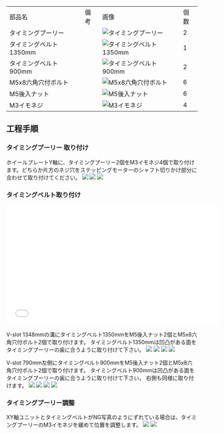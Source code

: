 <table class="packing-list">
    <tbody>
        <tr>
            <td>部品名</td>
            <td>備考</td>
            <td class="packing-img">画像</td>
            <td>個数</td>
        </tr>
        <tr>
            <td>タイミングプーリー</td>
            <td></td>
            <td><img src="./images/packing/030.jpg" alt="タイミングプーリー"/></td>
            <td>2</td>
        </tr>
        <tr>
            <td>タイミングベルト1350mm</td>
            <td></td>
            <td><img src="./images/packing/031.jpg" alt="タイミングベルト1350mm"/></td>
            <td>1</td>
        </tr>
        <tr>
            <td>タイミングベルト900mm</td>
            <td></td>
            <td><img src="./images/packing/032.jpg" alt="タイミングベルト900mm"/></td>
            <td>2</td>
        </tr>
        <tr>
            <td>M5x8六角穴付ボルト</td>
            <td></td>
            <td><img src="./images/packing/144.jpg" alt="M5x8六角穴付ボルト"/></td>
            <td>6</td>
        </tr>
        <tr>
            <td>M5後入ナット</td>
            <td></td>
            <td><img src="./images/packing/139.jpg" alt="M5後入ナット"/></td>
            <td>6</td>
        </tr>
        <tr>
            <td>M3イモネジ</td>
            <td></td>
            <td><img src="./images/packing/203.jpg" alt="M3イモネジ"/></td>
            <td>4</td>
        </tr>
    </tbody>
</table>

## 工程手順

### タイミングプーリー 取り付け

ホイールプレートY軸に、タイミングプーリー2個をM3イモネジ4個で取り付けます。どちらか片方のネジ穴をステッピングモーターのシャフト切りかけ部分に合わせて取り付けてください。
<img src="./images/017/IMG_1870.jpg"/>
<img src="./images/017/001.jpg"/>
<img src="./images/017/002.jpg"/>

### タイミングベルト取り付け

<iframe allowfullscreen="" frameborder="0" height="315" src="//www.youtube-nocookie.com/embed/O227nCrA0uE" width="560">
</iframe>

V-slot 1348mmの溝にタイミングベルト1350mmをM5後入ナット2個とM5x8六角穴付ボルト2個で取り付けます。
タイミングベルト1350mmは凹凸がある面をタイミングプーリーの歯に合うように取り付けて下さい。
<img src="./images/017/IMG_1870-2.jpg"/>
<img src="./images/017/004.jpg"/>
<img src="./images/017/005.jpg"/>
<img src="./images/017/006.jpg"/>

V-slot 790mm左側にタイミングベルト900mmをM5後入ナット2個とM5x8六角穴付ボルト2個で取り付けます。
タイミングベルト900mmは凹凸がある面をタイミングプーリーの歯に合うように取り付けて下さい。
右側も同様に取り付けます。
<img src="./images/017/IMG_1871.jpg"/>
<img src="./images/017/008.jpg"/>
<img src="./images/017/009.JPG"/>
<img src="./images/017/010.jpg"/>

### タイミングプーリー調整

XY軸ユニットとタイミングベルトがNG写真のようにずれている場合は、タイミングプーリーのM3イモネジを緩めて位置を調整します。
<img src="./images/017/011.jpg"/>
<img src="./images/017/012.jpg"/>

